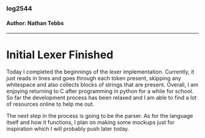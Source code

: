 ### log2544
#### Author: Nathan Tebbs

---

# Initial Lexer Finished

Today I completed the beginnings of the lexer implementation. Currently, it just reads in lines and goes through each token present, skipping any whitespace
and also collects blocks of strings that are present. Overall, I am enjoying returning to C after programming in python for a while for school. So far the development
process has been relaxed and I am able to find a lot of resources online to help me out.

The next step in the process is going to be the parser. As for the language itself and how it functions, I plan on making some mockups just for inspiration which I
will probably push later today.

